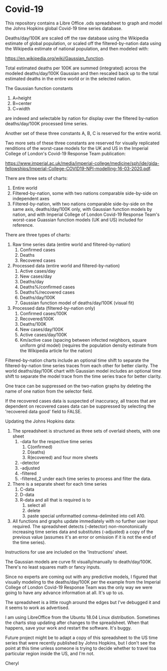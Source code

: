# Covid-19

This repository contains a Libre Office .ods spreadsheet to graph and model the Johns Hopkins global Covid-19 time series database.

Deaths/day/100K are scaled off the raw database using the Wikipedia estimate of global population, or scaled off the filtered-by-nation data using the Wikipedia estimate of national population, and then modeled with:

https://en.wikipedia.org/wiki/Gaussian_function.

Total estimated deaths per 100K are summed (integrated) across the modeled deaths/day/100K Gaussian and then rescaled back up to the total estimated deaths in the entire world or in the selected nation.

The Gaussian function constants
1) A=height
2) B=center
3) C=width

are indexed and selectable by nation for display over the filtered by-nation deaths/day/100K processed time series.

Another set of these three constants A, B, C is reserved for the entire world.

Two more sets of these three constants are reserved for visually replicated renditions of the worst-case models for the UK and US in the Imperial College of London's Covid-19 Response Team publication:

https://www.imperial.ac.uk/media/imperial-college/medicine/sph/ide/gida-fellowships/Imperial-College-COVID19-NPI-modelling-16-03-2020.pdf.

There are three sets of charts:
1)  Entire world
2)  Filtered-by-nation, some with two nations comparable side-by-side on independent axes
3)  Filtered-by-nation, with two nations comparable side-by-side on the same axis, deaths/day/100K only, with Gaussian function models by nation, and with Imperial College of London Covid-19 Response Team's worst-case Guassian function models (UK and US) included for reference.

There are three types of charts:
1)  Raw time series data (entire world and filtered-by-nation)
    1)  Confirmed cases
    2)  Deaths
    3)  Recovered cases
2)  Processed data (entire world and filtered-by-nation)
    1)  Active cases/day
    2)  New cases/day
    3)  Deaths/day
    4)  Deaths%/confirmed cases
    5)  Deaths%/recovered cases
    6)  Deaths/day/100K
    7)  Gaussian function model of deaths/day/100K (visual fit)
3)  Processed data (filtered-by-nation only)
    1)  Confirmed cases/100K
    2)  Recovered/100K
    3)  Deaths/100K
    4)  New cases/day/100K
    5)  Active cases/day/100K
    6)  Km/active case
        (spacing between infected neighbors, square uniform grid model)
        (requires the population density estimate from the Wikipedia article for the nation)
  
Filtered-by-nation charts include an optional time shift to separate the filtered-by-nation time series traces from each other for better clarity. The world deaths/day/100K chart with Gaussian model includes an optional time shift to separate the model trace from the time series trace for better clarity.

One trace can be suppressed on the two-nation graphs by deleting the name of one nation from the selector field.

If the recovered cases data is suspected of inaccuracy, all traces that are dependent on recovered cases data can be suppressed by selecting the 'recovered data good' field to FALSE.

Updating the Johns Hopkins data:
1)  The spreadsheet is structured as three sets of overlaid sheets, with one sheet
    1)  -data for the respective time series
        1)  C(onfirmed)
        2)  D(eaths)
        3)  R(ecovered)
    and four more sheets
    2)  -detector
    3)  -adjusted
    4)  -filtered
    5)  -filtered_2
under each time series to process and filter the data.
2)  There is a separate sheet for each time series
    1)  C-data
    2)  D-data
    3)  R-data
and all that is required is to
        1)  select all
        2)  delete
        3)  paste special unformatted comma-delimited into cell A10.
3)  All functions and graphs update immediately with no further user input required. The spreadsheet detects (-detector) non-monotonically increasing time series data and substitutes (-adjusted) a copy of the previous value (assumes it's an error or omission if it is not the end of the time series).

Instructions for use are included on the 'Instructions' sheet.

The Gaussian models are curve fit visually/manually to death/day/100K. There's no least squares math or fancy inputs.
  
Since no experts are coming out with any predictive models, I figured that visually modeling to the deaths/day/100K per the example from the Imperial College of London Covid-19 Response Team was the only way we were going to have any advance information at all. It's up to us.

The spreadsheet is a little rough around the edges but I've debugged it and it seems to work as advertised.

I am using LibreOffice from the Ubuntu 18.04 Linux distribution. Sometimes the charts stop updating after changes to the spreadsheet. When that happens, save your work and restart the software. It's buggy.

Future project might be to adapt a copy of this spreadsheet to the US time series that were recently published by Johns Hopkins, but I don't see the point at this time unless someone is trying to decide whether to travel toa particular region inside the US, and I'm not.

Cheryl
